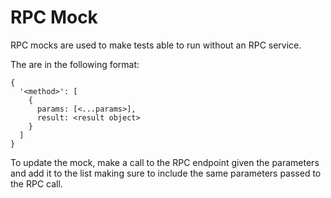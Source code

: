 # RPC Mock

RPC mocks are used to make tests able to run without an RPC service.

The are in the following format:

```
{
  '<method>': [
    {
      params: [<...params>],
      result: <result object>
    }
  ]
}
```

To update the mock, make a call to the RPC endpoint given the parameters and add it to the list making sure to include the same parameters passed to the RPC call. 